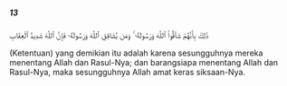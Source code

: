 ##### 13

<span class="ayah">ذَٰلِكَ بِأَنَّهُمْ شَآقُّوا۟ ٱللَّهَ وَرَسُولَهُۥ ۚ وَمَن يُشَاقِقِ ٱللَّهَ وَرَسُولَهُۥ فَإِنَّ ٱللَّهَ شَدِيدُ ٱلْعِقَابِ</span>

<span class="ayah_translation">(Ketentuan) yang demikian itu adalah karena sesungguhnya mereka menentang Allah dan Rasul-Nya; dan barangsiapa menentang Allah dan Rasul-Nya, maka sesungguhnya Allah amat keras siksaan-Nya.</span>
